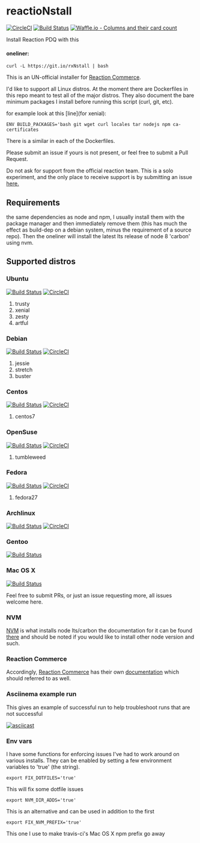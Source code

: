 # reactioNstall

[![CircleCI](https://circleci.com/gh/joshuacox/rxNstall/tree/master.svg?style=svg)](https://circleci.com/gh/joshuacox/rxNstall/tree/master)
[![Build Status](https://travis-ci.org/joshuacox/rxNstall.svg?branch=master)](https://travis-ci.org/joshuacox/rxNstall)
[![Waffle.io - Columns and their card
count](https://badge.waffle.io/joshuacox/rxNstall.svg?columns=all)](https://waffle.io/joshuacox/rxNstall)

Install Reaction PDQ with this
#### oneliner:

```
curl -L https://git.io/rxNstall | bash
```

This is an UN-official installer for [Reaction Commerce](https://reactioncommerce.com/).

I'd like to support all Linux distros.
At the moment there are Dockerfiles in this repo meant to test all of the major distros.
They also document the bare minimum packages I install before running this script (curl, git, etc).

for example look at this [line](for xenial):

```
ENV BUILD_PACKAGES='bash git wget curl locales tar nodejs npm ca-certificates
```

There is a similar in each of the Dockerfiles.

Please submit an issue if yours is not present, or feel
free to submit a Pull Request.

Do not ask for support from the official
reaction team.  This is a solo experiment, and the only place to receive
support is by submitting an issue
[here.](https://github.com/joshuacox/rxNstall/issues)

## Requirements

the same dependencies as node and npm, I usually install them with the
package manager and then immediately remove them (this has much the
effect as build-dep on a debian system, minus the requirement of a
source repo).  Then the oneliner will install the latest lts release of
node 8 'carbon' using nvm.


## Supported distros

### Ubuntu
[![Build Status](https://travis-ci.org/joshuacox/rxNstall.svg?branch=ubuntu)](https://travis-ci.org/joshuacox/rxNstall)
[![CircleCI](https://circleci.com/gh/joshuacox/rxNstall/tree/ubuntu.svg?style=svg)](https://circleci.com/gh/joshuacox/rxNstall/tree/ubuntu)

1. trusty
1. xenial
1. zesty
1. artful

### Debian
[![Build Status](https://travis-ci.org/joshuacox/rxNstall.svg?branch=debian)](https://travis-ci.org/joshuacox/rxNstall)
[![CircleCI](https://circleci.com/gh/joshuacox/rxNstall/tree/debian.svg?style=svg)](https://circleci.com/gh/joshuacox/rxNstall/tree/debian)

1. jessie
1. stretch
1. buster


### Centos
[![Build Status](https://travis-ci.org/joshuacox/rxNstall.svg?branch=centos)](https://travis-ci.org/joshuacox/rxNstall)
[![CircleCI](https://circleci.com/gh/joshuacox/rxNstall/tree/centos.svg?style=svg)](https://circleci.com/gh/joshuacox/rxNstall/tree/centos)

1. centos7

### OpenSuse
[![Build Status](https://travis-ci.org/joshuacox/rxNstall.svg?branch=opensuse)](https://travis-ci.org/joshuacox/rxNstall)
[![CircleCI](https://circleci.com/gh/joshuacox/rxNstall/tree/opensuse.svg?style=svg)](https://circleci.com/gh/joshuacox/rxNstall/tree/opensuse)

1. tumbleweed

### Fedora
[![Build Status](https://travis-ci.org/joshuacox/rxNstall.svg?branch=fedora)](https://travis-ci.org/joshuacox/rxNstall)
[![CircleCI](https://circleci.com/gh/joshuacox/rxNstall/tree/fedora.svg?style=svg)](https://circleci.com/gh/joshuacox/rxNstall/tree/fedora)

1. fedora27

### Archlinux
[![Build Status](https://travis-ci.org/joshuacox/rxNstall.svg?branch=archlinux)](https://travis-ci.org/joshuacox/rxNstall)
[![CircleCI](https://circleci.com/gh/joshuacox/rxNstall/tree/archlinux.svg?style=svg)](https://circleci.com/gh/joshuacox/rxNstall/tree/archlinux)

### Gentoo
[![Build Status](https://travis-ci.org/joshuacox/rxNstall.svg?branch=gentoo)](https://travis-ci.org/joshuacox/rxNstall)

### Mac OS X
[![Build Status](https://travis-ci.org/joshuacox/rxNstall.svg?branch=macosx)](https://travis-ci.org/joshuacox/rxNstall)

Feel free to submit PRs, or just an issue requesting more, all issues
welcome here.

### NVM

[NVM](https://github.com/creationix/nvm) is what installs node lts/carbon the documentation for it can be found [there](https://github.com/creationix/nvm) and should be noted if you would like to install other node version and such.

### Reaction Commerce

Accordingly, [Reaction Commerce](https://reactioncommerce.com/) has their own [documentation](https://docs.reactioncommerce.com/) which should referred to as well.

### Asciinema example run

This gives an example of successful run to help troubleshoot runs that
are not successful

[![asciicast](https://asciinema.org/a/BRekluHnW58avWGUANhu648n5.png)](https://asciinema.org/a/BRekluHnW58avWGUANhu648n5)

### Env vars

I have some functions for enforcing issues I've had to work around on
various installs. They can be enabled by setting a few environment
variables to 'true' (the string).


```
export FIX_DOTFILES='true'
```

This will fix some dotfile issues

```
export NVM_DIR_ADDS='true'
```

This is an alternative and can be used in addition to the first

```
export FIX_NVM_PREFIX='true'
```

This one I use to make travis-ci's Mac OS X npm prefix go away


